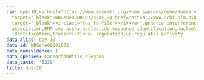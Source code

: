 ```yaml
---
csv: dpy-10,<a href="https://www.ensembl.org/Homo_sapiens/Gene/Summary?db=core;g=WBGene00001072"
  target="_blank">WBGene00001072</a>,<a href="https://www.ncbi.nlm.nih.gov/pubmed/27496166"
  target="_blank"><i class="fas fa-file"></i></a>",genetic interference,functional
  association,RNA-seq assay,nucleotide sequence identification,nucleotide sequence
  identification,transcriptional regulation,up-regulates activity
data_alias: dpy-10
data_id: WBGene00001072
data_numevidence: 1
data_species: Caenorhabditis elegans
data_taxid: '6239'
title: dpy-10
---
```

